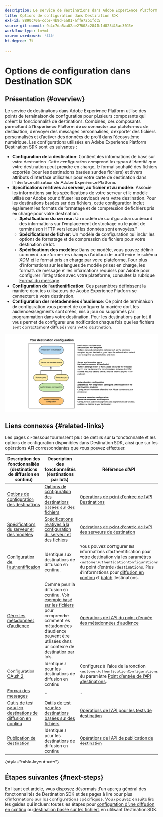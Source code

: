 ```yaml
---
description: Le service de destinations dans Adobe Experience Platform utilise des points de terminaison de configuration pour plusieurs composants qui créent la fonctionnalité de destinations. Combinés, ces composants permettent à l’Experience Platform de se connecter à des partenaires de destination, d’envoyer des messages personnalisés et d’activer des données de profil dans l’écosystème numérique.
title: Options de configuration dans Destination SDK
exl-id: 8890c70a-cdb9-4b9d-aa81-affe72b1fdc5
source-git-commit: 9b4c7da5aa02ae27608c2841b1d825445ac3015e
workflow-type: tm+mt
source-wordcount: '563'
ht-degree: 7%

---
```


# Options de configuration dans Destination SDK

## Présentation {#overview}

Le service de destinations dans Adobe Experience Platform utilise des points de terminaison de configuration pour plusieurs composants qui créent la fonctionnalité de destinations. Combinés, ces composants permettent à l’Experience Platform de se connecter aux plateformes de destination, d’envoyer des messages personnalisés, d’exporter des fichiers personnalisés et d’activer des données de profil dans l’écosystème numérique. Les configurations utilisées en Adobe Experience Platform Destination SDK sont les suivantes :

* **Configuration de la destination**: Contient des informations de base sur votre destination. Cette configuration comprend les types d’identité que votre destination peut prendre en charge, le format souhaité des fichiers exportés (pour les destinations basées sur des fichiers) et divers attributs d’interface utilisateur pour votre carte de destination dans l’interface utilisateur de Adobe Experience Platform.
* **Spécifications relatives au serveur, au fichier et au modèle**: Associe les informations sur les spécifications de votre serveur et le modèle utilisé par Adobe pour diffuser les payloads vers votre destination. Pour les destinations basées sur des fichiers, cette configuration inclut également les formats de formatage et de compression de fichiers pris en charge pour votre destination.
   * **Spécifications du serveur**: Un modèle de configuration contenant des informations sur l’emplacement de stockage ou le point de terminaison HTTP vers lequel les données sont envoyées.&quot;
   * **Spécifications de fichier**: Un modèle de configuration qui inclut les options de formatage et de compression de fichiers pour votre destination de lot.
   * **Spécifications des modèles**: Dans ce modèle, vous pouvez définir comment transformer les champs d’attribut de profil entre le schéma XDM et le format pris en charge par votre plateforme. Pour plus d’informations sur les langues de modèle prises en charge, les formats de message et les informations requises par Adobe pour configurer l’intégration avec votre plateforme, consultez la rubrique [Format du message](./message-format.md).
* **Configuration de l’authentification**: Ces paramètres définissent la manière dont les utilisateurs de Adobe Experience Platform se connectent à votre destination.
* **Configuration des métadonnées d’audience**: Ce point de terminaison de configuration vous permet de configurer la manière dont les audiences/segments sont créés, mis à jour ou supprimés par programmation dans votre destination. Pour les destinations par lot, il vous permet de configurer une notification chaque fois que les fichiers sont correctement diffusés vers votre destination.

![Diagramme montrant les points de terminaison de la configuration de la Destination SDK et leur utilisation conjointe.](./assets/self-service-configuration.png)

## Liens connexes {#related-links}

Les pages ci-dessous fournissent plus de détails sur la fonctionnalité et les options de configuration disponibles dans Destination SDK, ainsi que sur les opérations API correspondantes que vous pouvez effectuer.

| Description des fonctionnalités (destinations de diffusion en continu) | Description des fonctionnalités (destinations par lots) | Référence d’API |
|--- |--- |--- |
| [Options de configuration des destinations](./destination-configuration.md) | [Options de configuration des destinations basées sur des fichiers](/help/destinations/destination-sdk/file-based-destination-configuration.md) | [Opérations de point d’entrée de l’API Destinations](./destination-configuration-api.md) |
| [Spécifications du serveur et des modèles](./server-and-template-configuration.md) | [Spécifications relatives à la configuration du serveur et des fichiers](/help/destinations/destination-sdk/server-and-file-configuration.md) | [Opérations de point d’entrée de l’API des serveurs de destination](./destination-server-api.md) |
| [Configuration de l’authentification](./authentication-configuration.md) | Identique aux destinations de diffusion en continu. | Vous pouvez configurer les informations d’authentification pour votre destination via les paramètres `customerAuthenticationConfigurations` du point d’entrée `/destinations`. Plus d’informations pour [diffusion en continu](/help/destinations/destination-sdk/destination-configuration.md#customer-authentication-configurations) et [batch](/help/destinations/destination-sdk/file-based-destination-configuration.md#customer-authentication-configurations) destinations. |
| [Gérer les métadonnées d’audience](./audience-metadata-management.md) | Comme pour la diffusion en continu. Voir [exemple basé sur les fichiers](/help/destinations/destination-sdk/audience-metadata-management.md#example-file-based) pour comprendre comment les métadonnées d’audience peuvent être utilisées dans un contexte de destination par lots. | [Opérations de l’API du point d’entrée des métadonnées d’audience](./audience-metadata-api.md) |
| [Configuration OAuth 2](./oauth2-authentication.md) | Identique à pour les destinations de diffusion en continu | Configurez à l’aide de la fonction `customerAuthenticationConfigurations` du paramètre [Point d’entrée de l’API /destinations](./destination-configuration-api.md). |
| [Format des messages](./message-format.md) | - | - |
| [Outils de test pour les destinations de diffusion en continu](./test-destination.md) | [Outils de test pour les destinations basées sur des fichiers](/help/destinations/destination-sdk/file-based-destination-testing-overview.md) | [Opérations de l’API pour les tests de destination](./destination-testing-api.md) |
| [Publication de destination](./configure-destination-instructions.md#publish-destination) | Identique à pour les destinations de diffusion en continu | [Opérations de l’API de publication de destination](./destination-publish-api.md) |

{style=&quot;table-layout:auto&quot;}

## Étapes suivantes {#next-steps}

En lisant cet article, vous disposez désormais d’un aperçu général des fonctionnalités de Destination SDK et des pages à lire pour plus d’informations sur les configurations spécifiques. Vous pouvez ensuite lire les guides qui incluent toutes les étapes pour [configuration d’une diffusion en continu](/help/destinations/destination-sdk/configure-destination-instructions.md) ou [destination basée sur les fichiers](/help/destinations/destination-sdk/configure-file-based-destination-instructions.md) en utilisant Destination SDK.
